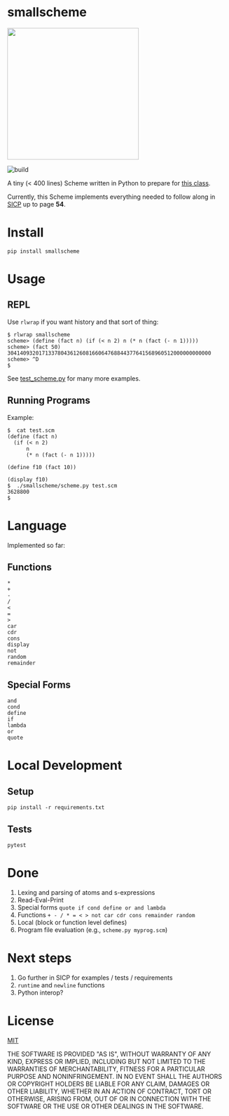 smallscheme
===========

<img src="/smallscheme.jpg" width="300">

![build](https://github.com/eigenhombre/smallscheme/actions/workflows/test.yml/badge.svg)

A tiny (< 400 lines) Scheme written in Python to prepare for [this
class](https://www.dabeaz.com/sicp.html).

Currently, this Scheme implements everything needed to follow along in
[SICP](https://en.wikipedia.org/wiki/Structure_and_Interpretation_of_Computer_Programs)
up to page **54**.

# Install

    pip install smallscheme

# Usage

## REPL

Use `rlwrap` if you want history and that sort of thing:

    $ rlwrap smallscheme
    scheme> (define (fact n) (if (< n 2) n (* n (fact (- n 1)))))
    scheme> (fact 50)
    30414093201713378043612608166064768844377641568960512000000000000
    scheme> ^D
    $

See [test_scheme.py](https://github.com/eigenhombre/smallscheme/blob/master/smallscheme/test_scheme.py) for many more examples.

## Running Programs

Example:

    $  cat test.scm
    (define (fact n)
      (if (< n 2)
          n
          (* n (fact (- n 1)))))

    (define f10 (fact 10))

    (display f10)
    $  ./smallscheme/scheme.py test.scm
    3628800
    $

# Language

Implemented so far:

## Functions

    *
    +
    -
    /
    <
    =
    >
    car
    cdr
    cons
    display
    not
    random
    remainder

## Special Forms

    and
    cond
    define
    if
    lambda
    or
    quote

# Local Development

## Setup

    pip install -r requirements.txt

## Tests

    pytest

# Done

1. Lexing and parsing of atoms and s-expressions
1. Read-Eval-Print
1. Special forms `quote if cond define or and lambda`
1. Functions `+ - / * = < > not car cdr cons remainder random`
1. Local (block or function level defines)
1. Program file evaluation (e.g., `scheme.py myprog.scm`)

# Next steps

1. Go further in SICP for examples / tests / requirements
1. `runtime` and `newline` functions
1. Python interop?

# License

[MIT](https://github.com/eigenhombre/smallscheme/blob/master/LICENSE.txt)

THE SOFTWARE IS PROVIDED "AS IS", WITHOUT WARRANTY OF ANY KIND,
EXPRESS OR IMPLIED, INCLUDING BUT NOT LIMITED TO THE WARRANTIES OF
MERCHANTABILITY, FITNESS FOR A PARTICULAR PURPOSE AND
NONINFRINGEMENT. IN NO EVENT SHALL THE AUTHORS OR COPYRIGHT HOLDERS BE
LIABLE FOR ANY CLAIM, DAMAGES OR OTHER LIABILITY, WHETHER IN AN ACTION
OF CONTRACT, TORT OR OTHERWISE, ARISING FROM, OUT OF OR IN CONNECTION
WITH THE SOFTWARE OR THE USE OR OTHER DEALINGS IN THE SOFTWARE.
